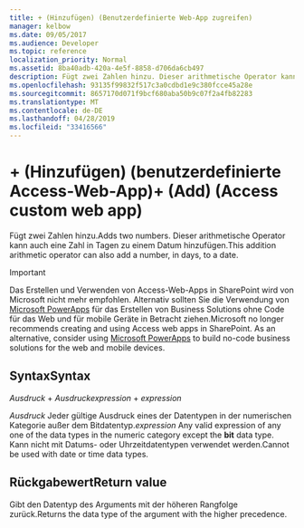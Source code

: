 ```yaml
---
title: + (Hinzufügen) (Benutzerdefinierte Web-App zugreifen)
manager: kelbow
ms.date: 09/05/2017
ms.audience: Developer
ms.topic: reference
localization_priority: Normal
ms.assetid: 8ba40adb-420a-4e5f-8858-d706da6cb497
description: Fügt zwei Zahlen hinzu. Dieser arithmetische Operator kann auch eine Zahl in Tagen zu einem Datum hinzufügen.
ms.openlocfilehash: 93135f99832f517c3a0cdbd1e9c380fcce45a28e
ms.sourcegitcommit: 8657170d071f9bcf680aba50b9c07f2a4fb82283
ms.translationtype: MT
ms.contentlocale: de-DE
ms.lasthandoff: 04/28/2019
ms.locfileid: "33416566"
---
```

# <a name="-add-access-custom-web-app"></a><span data-ttu-id="6fe9e-104">+ (Hinzufügen) (benutzerdefinierte Access-Web-App)</span><span class="sxs-lookup"><span data-stu-id="6fe9e-104">+ (Add) (Access custom web app)</span></span>

<span data-ttu-id="6fe9e-105">Fügt zwei Zahlen hinzu.</span><span class="sxs-lookup"><span data-stu-id="6fe9e-105">Adds two numbers.</span></span> <span data-ttu-id="6fe9e-106">Dieser arithmetische Operator kann auch eine Zahl in Tagen zu einem Datum hinzufügen.</span><span class="sxs-lookup"><span data-stu-id="6fe9e-106">This addition arithmetic operator can also add a number, in days, to a date.</span></span> 
  
> [!IMPORTANT]
> <span data-ttu-id="6fe9e-p103">Das Erstellen und Verwenden von Access-Web-Apps in SharePoint wird von Microsoft nicht mehr empfohlen. Alternativ sollten Sie die Verwendung von [Microsoft PowerApps](https://powerapps.microsoft.com/en-us/) für das Erstellen von Business Solutions ohne Code für das Web und für mobile Geräte in Betracht ziehen.</span><span class="sxs-lookup"><span data-stu-id="6fe9e-p103">Microsoft no longer recommends creating and using Access web apps in SharePoint. As an alternative, consider using [Microsoft PowerApps](https://powerapps.microsoft.com/en-us/) to build no-code business solutions for the web and mobile devices.</span></span> 
  
## <a name="syntax"></a><span data-ttu-id="6fe9e-109">Syntax</span><span class="sxs-lookup"><span data-stu-id="6fe9e-109">Syntax</span></span>

 <span data-ttu-id="6fe9e-110">*Ausdruck*   +   *Ausdruck*</span><span class="sxs-lookup"><span data-stu-id="6fe9e-110">*expression*  +  *expression*</span></span> 
  
 <span data-ttu-id="6fe9e-111">*Ausdruck*  Jeder gültige Ausdruck eines der Datentypen in der  numerischen Kategorie außer dem Bitdatentyp.</span><span class="sxs-lookup"><span data-stu-id="6fe9e-111">*expression*  Any valid expression of any one of the data types in the numeric category except the **bit** data type.</span></span> <span data-ttu-id="6fe9e-112">Kann nicht mit Datums- oder Uhrzeitdatentypen verwendet werden.</span><span class="sxs-lookup"><span data-stu-id="6fe9e-112">Cannot be used with date or time data types.</span></span> 
  
## <a name="return-value"></a><span data-ttu-id="6fe9e-113">Rückgabewert</span><span class="sxs-lookup"><span data-stu-id="6fe9e-113">Return value</span></span>

<span data-ttu-id="6fe9e-114">Gibt den Datentyp des Arguments mit der höheren Rangfolge zurück.</span><span class="sxs-lookup"><span data-stu-id="6fe9e-114">Returns the data type of the argument with the higher precedence.</span></span> 
  

